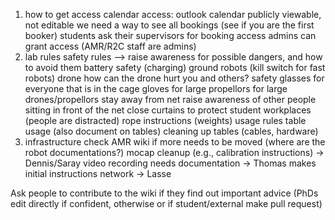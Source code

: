 1. how to get access
	calendar access: outlook calendar publicly viewable, not editable
			we need a way to see all bookings (see if you are the first booker)
			students ask their supervisors for booking access
			admins can grant access (AMR/R2C staff are admins)
2. lab rules
	safety rules
		--> raise awareness for possible dangers, and how to avoid them
		battery safety (charging)
		ground robots (kill switch for fast robots)
		drone
			how can the drone hurt you and others?
			safety glasses for everyone that is in the cage
			gloves for large propellors
			for large drones/propellors stay away from net
			raise awareness of other people sitting in front of the net
			close curtains to protect student workplaces (people are distracted)
		rope instructions (weights)
	usage rules
		table usage (also document on tables)
		cleaning up tables (cables, hardware)
3. infrastructure
	check AMR wiki if more needs to be moved (where are the robot documentations?)
	mocap cleanup (e.g., calibration instructions) -> Dennis/Saray
	video recording needs documentation -> Thomas makes initial instructions
	network -> Lasse

Ask people to contribute to the wiki if they find out important advice (PhDs edit directly if confident, otherwise or if student/external make pull request)
